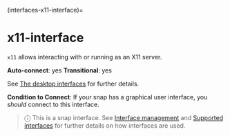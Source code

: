 (interfaces-x11-interface)=
# x11-interface

`x11` allows interacting with or running as an X11 server.

**Auto-connect**: yes
**Transitional**: yes

See [The desktop interfaces](/interfaces/desktop-interfaces) for further details.

**Condition to Connect**: If your snap has a graphical user interface, you *should* connect to this interface.

> ⓘ  This is a snap interface. See [Interface management](/) and [Supported interfaces](/interfaces/index) for further details on how interfaces are used.

